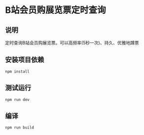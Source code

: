 # B站会员购展览票定时查询
## 说明
定时查询B站会员购展览票。可以高频率(5秒一次)、持久、优雅地蹲票
## 安装项目依赖
`npm install`
## 测试运行
`npm run dev`
## 编译
`npm run build`